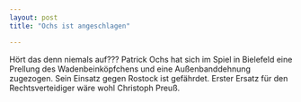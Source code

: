 ```yaml
---
layout: post
title: "Ochs ist angeschlagen"

---
```


Hört das denn niemals auf??? Patrick Ochs hat sich im Spiel in Bielefeld eine Prellung des Wadenbeinköpfchens und eine Außenbanddehnung zugezogen. Sein Einsatz gegen Rostock ist gefährdet. Erster Ersatz für den Rechtsverteidiger wäre wohl Christoph Preuß.



